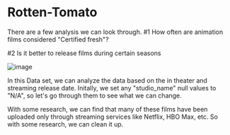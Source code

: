 # Rotten-Tomato
There are a few analysis we can look through.
#1 How often are animation films considered "Certified fresh"?

#2 Is it better to release films during certain seasons



![image](https://user-images.githubusercontent.com/79028098/231635099-c40547c4-9659-4e27-ae0a-a264a62ff775.png)

In this Data set, we can analyze the data based on the in theater and streaming release date. Initally, we set any "studio_name" null values to "N/A", so let's go through them to see what we can change.

With some research, we can find that many of these films have been uploaded only through streaming services like Netflix, HBO Max, etc. So with some research, we can clean it up.
